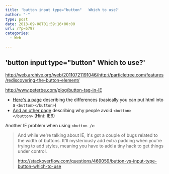```yaml
---
title: 'button input type="button"   Which to use?'
author: "-"
type: post
date: 2013-09-08T01:59:16+00:00
url: /?p=5797
categories:
  - Web

---
```

## 'button input type="button"   Which to use?'
<http://web.archive.org/web/20110721191046/http://particletree.com/features/rediscovering-the-button-element/>

<http://www.peterbe.com/plog/button-tag-in-IE>

  * [Here's a page][1] describing the differences (basically you can put html into a `<button></button>`)
  * [And an other page][2] describing why people avoid `<button></button>` (Hint: IE6)

Another IE problem when using `<button />`:

> And while we're talking about IE, it's got a couple of bugs related to the width of buttons. It'll mysteriously add extra padding when you're trying to add styles, meaning you have to add a tiny hack to get things under control.
> 
> <http://stackoverflow.com/questions/469059/button-vs-input-type-button-which-to-use>

 [1]: http://web.archive.org/web/20110721191046/http://particletree.com/features/rediscovering-the-button-element/
 [2]: http://www.peterbe.com/plog/button-tag-in-IE